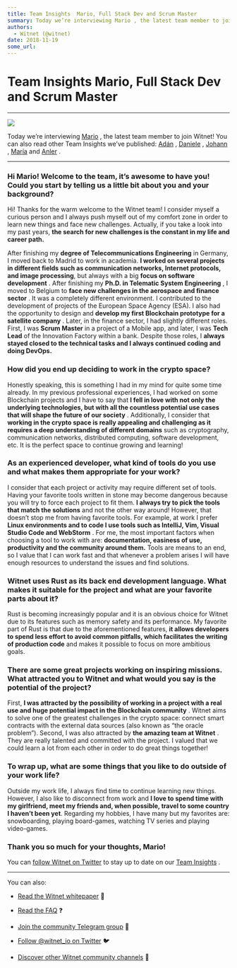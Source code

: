 ```yaml
---
title: Team Insights  Mario, Full Stack Dev and Scrum Master
summary: Today we’re interviewing Mario , the latest team member to join Witnet! You can also read other Team Insights we’ve published- Adán , Daniele , Johann , María and Anler . Hi Mario! Welcome to the team, it’s awesome to have you! Could you start by telling us a little bit about you and your background? Hi! Thanks for the warm welcome to the Witnet team! I consider myself a curious person and I always push myself out of my comfort zone in order to learn new things and face new challenges. Actually,
authors:
  - Witnet (@witnet)
date: 2018-11-19
some_url: 
---
```


# Team Insights  Mario, Full Stack Dev and Scrum Master


----


![](https://cdn-images-1.medium.com/max/2000/1*y9eFGuT-hDegYuuGDQBO8w.jpeg)

Today we’re interviewing 
[Mario](https://github.com/mariocao)
 , the latest team member to join Witnet! You can also read other Team Insights we’ve published: 
[Adán](https://medium.com/witnet/team-insights-ad%C3%A1n-witnets-tech-lead-368102102ff6)
 , 
[Daniele](https://medium.com/witnet/team-insights-daniele-witnets-operations-lead-6a72c8da8268)
 , 
[Johann](https://medium.com/witnet/team-insights-daniele-witnets-operations-lead-6a72c8da8268)
 , 
[María](https://medium.com/witnet/team-insights-mar%C3%ADa-back-end-engineer-27fef70af1d1)
 and 
[Anler](https://medium.com/witnet/team-insights-anler-back-end-engineer-and-functional-programmer-eca357baef47)
 .

----


### Hi Mario! Welcome to the team, it’s awesome to have you! Could you start by telling us a little bit about you and your background?
Hi! Thanks for the warm welcome to the Witnet team!
I consider myself a curious person and I always push myself out of my comfort zone in order to learn new things and face new challenges. Actually, if you take a look into my past years, 
**the search for new challenges is the constant in my life and career path.**
 
After finishing my 
**degree of Telecommunications Engineering**
 in Germany, I moved back to Madrid to work in academia. 
**I worked on several projects in different fields such as communication networks, Internet protocols, and image processing**, but always with a big 
**focus on software development**
 .
After finishing my 
**Ph.D. in Telematic System Engineering**
 , I moved to Belgium to 
**face new challenges in the aerospace and finance sector**
 . It was a completely different environment. I contributed to the development of projects of the European Space Agency (ESA). I also had the opportunity to design and 
**develop my first Blockchain prototype for a satellite company**
 . Later, in the finance sector, I had slightly different roles. First, I was 
**Scrum Master**
 in a project of a Mobile app, and later, I was 
**Tech Lead**
 of the Innovation Factory within a bank. Despite those roles, I 
**always** **stayed closed to the technical tasks and I always continued coding and doing DevOps.**
 

### How did you end up deciding to work in the crypto space?
Honestly speaking, this is something I had in my mind for quite some time already. In my previous professional experiences, I had worked on some Blockchain projects and I have to say that 
**I fell in love with not only the underlying technologies, but with all the countless potential use cases that will shape the future of our society**
 .
Additionally, I consider that 
**working in the crypto space is really appealing and challenging as it requires a deep understanding of different domains**
 such as cryptography, communication networks, distributed computing, software development, etc. It is the perfect space to continue growing and learning!

### As an experienced developer, what kind of tools do you use and what makes them appropriate for your work?
I consider that each project or activity may require different set of tools. Having your favorite tools written in stone may become dangerous because you will try to force each project to fit them. 
**I always try to pick the tools that match the solutions**
 and not the other way around!
However, that doesn’t stop me from having favorite tools. For example, at work I prefer 
**Linux environments and to code I use tools such as IntelliJ, Vim, Visual Studio Code and WebStorm**
 .
For me, the most important factors when choosing a tool to work with are: 
**documentation, easiness of use, productivity and the community around them.**
 Tools are means to an end, so I value that I can work fast and that whenever a problem arises I will have enough resources to understand the issues and find solutions.

### Witnet uses Rust as its back end development language. What makes it suitable for the project and what are your favorite parts about it?
Rust is becoming increasingly popular and it is an obvious choice for Witnet due to its features such as memory safety and its performance. My favorite part of Rust is that due to the aforementioned features, 
**it allows developers to spend less effort to avoid common pitfalls, which facilitates the writing of production code**
 and makes it possible to focus on more ambitious goals.

### There are some great projects working on inspiring missions. What attracted you to Witnet and what would you say is the potential of the project?
First, 
**I was attracted by the possibility of working in a project with a real use and huge potential impact in the Blockchain community**
 . Witnet aims to solve one of the greatest challenges in the crypto space: connect smart contracts with the external data sources (also known as “the oracle problem”).
Second, I was also attracted by 
**the amazing team at Witnet**
 . They are really talented and committed with the project. I valued that we could learn a lot from each other in order to do great things together!

### To wrap up, what are some things that you like to do outside of your work life?
Outside my work life, I always find time to continue learning new things. However, I also like to disconnect from work and 
**I love to spend time with my girlfriend, meet my friends and, when possible, travel to some country I haven’t been yet**.
Regarding my hobbies, I have many but my favorites are: snowboarding, playing board-games, watching TV series and playing video-games.

### Thank you so much for your thoughts, Mario!
You can 
[follow Witnet on Twitter](http://twitter.com/witnet_io)
 to stay up to date on our 
[Team Insights](https://medium.com/witnet/tagged/team)
 .

----

You can also:



 *  [Read the Witnet whitepaper](https://witnet.io/static/witnet-whitepaper.pdf) 📃

 *  [Read the FAQ](https://witnet.io/#/faq) ❓

 *  [Join the community Telegram group](https://t.me/witnetio) 💬

 *  [Follow @witnet_io on Twitter](https://twitter.com/witnet_io) 🐦

 *  [Discover other Witnet community channels](https://witnet.io/#/contact) 👥
